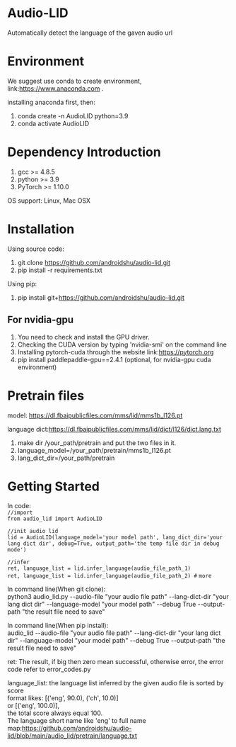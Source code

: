 # Audio-LID
Automatically detect the language of the gaven audio url 


# Environment

We suggest use conda to create environment, link:https://www.anaconda.com .

installing anaconda first, then:
1. conda create -n AudioLID python=3.9
2. conda activate AudioLID


# Dependency Introduction

1. gcc >= 4.8.5 
2. python >= 3.9
3. PyTorch >= 1.10.0

OS support: Linux, Mac OSX

# Installation

Using source code:
1. git clone https://github.com/androidshu/audio-lid.git
2. pip install -r requirements.txt

Using pip:
1. pip install git+https://github.com/androidshu/audio-lid.git

## For nvidia-gpu 
1. You need to check and install the GPU driver.
2. Checking the CUDA version by typing 'nvidia-smi' on the command line 
3. Installing pytorch-cuda through the website link:https://pytorch.org
4. pip install paddlepaddle-gpu==2.4.1 (optional, for nvidia-gpu cuda environment)

# Pretrain files  
model: https://dl.fbaipublicfiles.com/mms/lid/mms1b_l126.pt

language dict:https://dl.fbaipublicfiles.com/mms/lid/dict/l126/dict.lang.txt

1. make dir /your_path/pretrain and put the two files in it.
2. language_model=/your_path/pretrain/mms1b_l126.pt
3. lang_dict_dir=/your_path/pretrain

# Getting Started

In code:  
`//import`  
`from audio_lid import AudioLID`

`//init audio lid`  
`lid = AudioLID(language_model='your model path', lang_dict_dir='your lang dict dir', debug=True,
output_path='the temp file dir in debug mode')`

`//infer`  
`ret, language_list = lid.infer_language(audio_file_path_1)`  
`ret, language_list = lid.infer_language(audio_file_path_2) #`
`more `


In command line(When git clone):   
python3 audio_lid.py --audio-file "your audio file path" --lang-dict-dir "your lang dict dir" 
                    --language-model "your model path" --debug True --output-path "the result file need to save"

In command line(When pip install):   
audio_lid --audio-file "your audio file path" --lang-dict-dir "your lang dict dir" 
                    --language-model "your model path" --debug True --output-path "the result file need to save"


ret: The result, if big then zero mean successful, otherwise error,
      the error code refer to error_codes.py

language_list: the language list inferred by the given audio file is sorted by score  
     format likes: [('eng', 90.0), ('ch', 10.0)]   
     or [('eng', 100.0)],   
     the total score always equal 100.  
     The language short name like 'eng' to full name map:https://github.com/androidshu/audio-lid/blob/main/audio_lid/pretrain/language.txt

